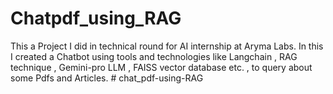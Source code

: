 # Chatpdf_using_RAG
This a Project I did in technical round for AI internship at Aryma Labs. In this I created a Chatbot using tools and technologies like Langchain , RAG technique , Gemini-pro LLM , FAISS vector database etc. , to query about some Pdfs and Articles. 
#   c h a t _ p d f - u s i n g - R A G  
 
